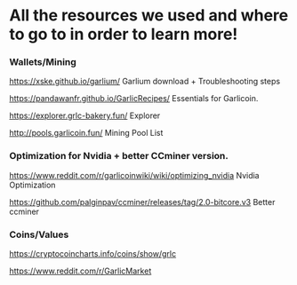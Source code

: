 # All the resources we used and where to go to in order to learn more!

### Wallets/Mining
https://xske.github.io/garlium/ Garlium download + Troubleshooting steps

https://pandawanfr.github.io/GarlicRecipes/ Essentials for Garlicoin.

https://explorer.grlc-bakery.fun/ Explorer

http://pools.garlicoin.fun/ Mining Pool List

### Optimization for Nvidia + better CCminer version.
https://www.reddit.com/r/garlicoinwiki/wiki/optimizing_nvidia Nvidia Optimization

https://github.com/palginpav/ccminer/releases/tag/2.0-bitcore.v3 Better ccminer

### Coins/Values

https://cryptocoincharts.info/coins/show/grlc

https://www.reddit.com/r/GarlicMarket
